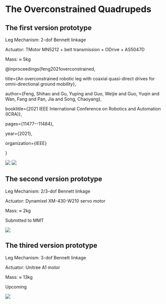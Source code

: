 # The Overconstrained Quadrupeds

## The first version prototype

Leg Mechanism: 2-dof Bennett linkage

Actuator: TMotor MN5212 + belt transmission + ODrive + AS5047D

Mass: ≈ 5kg

@inproceedings{feng2021overconstrained,

  title={An overconstrained robotic leg with coaxial quasi-direct drives for omni-directional ground mobility},
  
  author={Feng, Shihao and Gu, Yuping and Guo, Weijie and Guo, Yuqin and Wan, Fang and Pan, Jia and Song, Chaoyang},
  
  booktitle={2021 IEEE International Conference on Robotics and Automation (ICRA)},
  
  pages={11477--11484},
  
  year={2021},
  
  organization={IEEE}
  
}

![](https://github.com/Shihao-Feng-98/my_robot/blob/main/fig_prototype1_leg.jpg)
![](https://github.com/Shihao-Feng-98/my_robot/blob/main/fig_prototype1.jpg)

## The second version prototype

Leg Mechanism: 2/3-dof Bennett linkage

Actuator: Dynamixel XM-430-W210 servo motor

Mass: ≈ 2kg

Submitted to MMT

![](https://github.com/Shihao-Feng-98/my_robot/blob/main/fig_prototype2.jpg)

## The thired version prototype

Leg Mechanism: 3-dof Bennett linkage

Actuator: Unitree A1 motor

Mass: ≈ 13kg

Upcoming

![](https://github.com/Shihao-Feng-98/my_robot/blob/main/fig_prototype3.jpg)
